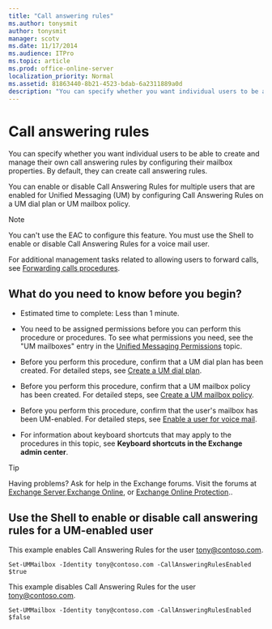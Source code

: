 ```yaml
---
title: "Call answering rules"
ms.author: tonysmit
author: tonysmit
manager: scotv
ms.date: 11/17/2014
ms.audience: ITPro
ms.topic: article
ms.prod: office-online-server
localization_priority: Normal
ms.assetid: 81863440-8b21-4523-bdab-6a2311889a0d
description: "You can specify whether you want individual users to be able to create and manage their own call answering rules by configuring their mailbox properties. By default, they can create call answering rules."
---
```


# Call answering rules

You can specify whether you want individual users to be able to create and manage their own call answering rules by configuring their mailbox properties. By default, they can create call answering rules.
  
You can enable or disable Call Answering Rules for multiple users that are enabled for Unified Messaging (UM) by configuring Call Answering Rules on a UM dial plan or UM mailbox policy. 
  
> [!NOTE]
> You can't use the EAC to configure this feature. You must use the Shell to enable or disable Call Answering Rules for a voice mail user. 
  
For additional management tasks related to allowing users to forward calls, see [Forwarding calls procedures](forwarding-calls-procedures.md).
  
## What do you need to know before you begin?

- Estimated time to complete: Less than 1 minute.
    
- You need to be assigned permissions before you can perform this procedure or procedures. To see what permissions you need, see the "UM mailboxes" entry in the [Unified Messaging Permissions](http://technet.microsoft.com/library/d326c3bc-8f33-434a-bf02-a83cc26a5498.aspx) topic. 
    
- Before you perform this procedure, confirm that a UM dial plan has been created. For detailed steps, see [Create a UM dial plan](../../voice-mail-unified-messaging/connect-voice-mail-system/create-um-dial-plan.md).
    
- Before you perform this procedure, confirm that a UM mailbox policy has been created. For detailed steps, see [Create a UM mailbox policy](../../voice-mail-unified-messaging/set-up-voice-mail/create-um-mailbox-policy.md).
    
- Before you perform this procedure, confirm that the user's mailbox has been UM-enabled. For detailed steps, see [Enable a user for voice mail](../../voice-mail-unified-messaging/set-up-voice-mail/enable-a-user-for-voice-mail.md).
    
- For information about keyboard shortcuts that may apply to the procedures in this topic, see **Keyboard shortcuts in the Exchange admin center**.
    
> [!TIP]
> Having problems? Ask for help in the Exchange forums. Visit the forums at [Exchange Server](https://go.microsoft.com/fwlink/p/?linkId=60612),[Exchange Online](https://go.microsoft.com/fwlink/p/?linkId=267542), or [Exchange Online Protection](https://go.microsoft.com/fwlink/p/?linkId=285351).. 
  
## Use the Shell to enable or disable call answering rules for a UM-enabled user

This example enables Call Answering Rules for the user tony@contoso.com. 
  
```
Set-UMMailbox -Identity tony@contoso.com -CallAnsweringRulesEnabled $true
```

This example disables Call Answering Rules for the user tony@contoso.com. 
  
```
Set-UMMailbox -Identity tony@contoso.com -CallAnsweringRulesEnabled $false
```


